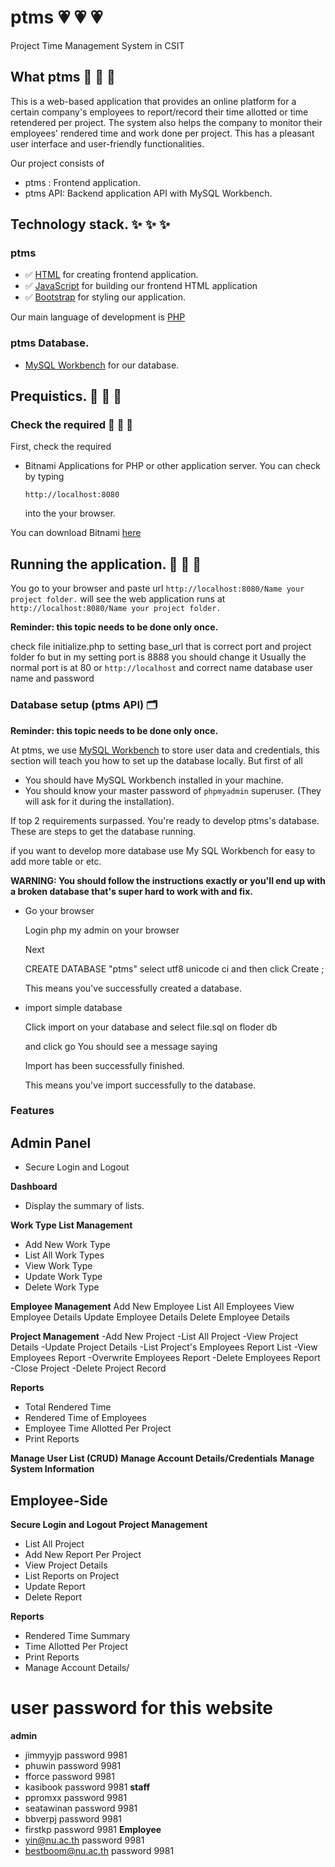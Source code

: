# ptms :heartpulse: :heartpulse: :heartpulse:
Project Time Management System in CSIT

## What ptms :balloon: :balloon: :balloon:
This is a web-based application that provides an online platform for a certain company's employees to report/record their time allotted or time retendered per project. The system also helps the company to monitor their employees' rendered time and work done per project. This has a pleasant user interface and user-friendly functionalities.

Our project consists of
- ptms : Frontend application.
- ptms API: Backend application API with MySQL Workbench.

## Technology stack. :sparkles: :sparkles: :sparkles:
### ptms
- :white_check_mark: [HTML](https://html.com) for creating frontend application.
- :white_check_mark: [JavaScript](https://www.javascript.com) for building our frontend HTML application
- :white_check_mark: [Bootstrap](https://getbootstrap.com) for styling our application.

Our main language of development is [PHP](https://www.php.net)

### ptms Database.
- [MySQL Workbench](https://www.mysql.com/products/workbench/) for our database.

## Prequistics. :key: :key: :key:
### Check the required :pushpin: :pushpin: :pushpin:
First, check the required 

- Bitnami Applications for PHP or other application server.
  You can check by typing
  ```
  http://localhost:8080
  ```
  into the your browser.
  
You can download Bitnami [here](https://bitnami.com)

## Running the application. :crystal_ball: :crystal_ball:	 :crystal_ball:	

You go to your browser and paste url `http://localhost:8080/Name your project folder.` will see the web application runs at `http://localhost:8080/Name your project folder.`

**Reminder: this topic needs to be done only once.**

check file initialize.php to setting base_url that is correct port and project folder fo but in my setting port is 8888 you should change it Usually the normal port is at 80 or `http://localhost` and correct name database user name and password


### Database setup (ptms API) :card_index_dividers:
**Reminder: this topic needs to be done only once.**

At ptms, we use [MySQL Workbench](https://www.mysql.com/products/workbench/) to store user data and credentials, this section will teach you how to set up the database locally. But first of all

- You should have MySQL Workbench installed in your machine.
- You should know your master password of `phpmyadmin` superuser. (They will ask for it during the installation).

If top 2 requirements surpassed. You're ready to develop ptms's database. These are steps to get the database running.

if you want to develop more database use  My SQL Workbench for easy to add more table or etc.

**WARNING: You should follow the instructions exactly or you'll end up with a broken database that's super hard to work with and fix.**

- Go your browser
  
  Login php my admin on your browser

  Next

  CREATE DATABASE "ptms" select utf8 unicode ci and then click  Create ;

  This means you've successfully created a database.

- import simple database

  Click import on your database and  select file.sql on floder db

  and click go You should see a message saying

  Import has been successfully finished.

  This means you've import successfully to the database.

### Features

## Admin Panel
- Secure Login and Logout

**Dashboard**
- Display the summary of lists.

**Work Type List Management**
- Add New Work Type
- List All Work Types
- View Work Type
- Update Work Type
- Delete Work Type

**Employee Management**
Add New Employee
List All Employees
View Employee Details
Update Employee Details
Delete Employee Details

**Project Management**
-Add New Project
-List All Project
-View Project Details
-Update Project Details
-List Project's Employees Report List
-View Employees Report
-Overwrite Employees Report
-Delete Employees Report
-Close Project
-Delete Project Record

**Reports**
- Total Rendered Time
- Rendered Time of Employees
- Employee Time Allotted Per Project
- Print Reports

**Manage User List (CRUD)**
**Manage Account Details/Credentials**
**Manage System Information**

## Employee-Side

**Secure Login and Logout**
**Project Management**
- List All Project
- Add New Report Per Project
- View Project Details
- List Reports on Project
- Update Report
- Delete Report

**Reports**
- Rendered Time Summary
- Time Allotted Per Project
- Print Reports
- Manage Account Details/

# user password for this website
**admin**
- jimmyyjp password 9981
- phuwin password 9981
- fforce password 9981
- kasibook password 9981
**staff**
- ppromxx password 9981
- seatawinan password 9981
- bbverpj password 9981
- firstkp password 9981
**Employee**
- yin@nu.ac.th password 9981
- bestboom@nu.ac.th password 9981